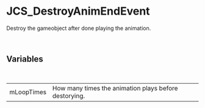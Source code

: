 <div id="content-header">
  <h1>JCS_DestroyAnimEndEvent</h1>
</div>

<p>
  Destroy the gameobject after done playing the animation.
</p>


<br/>
<h2>Variables</h2>
<br/>

<table>
  <tr>
    <td>mLoopTimes</td>
    <td>How many times the animation plays before destorying.</td>
  </tr>
</table>
